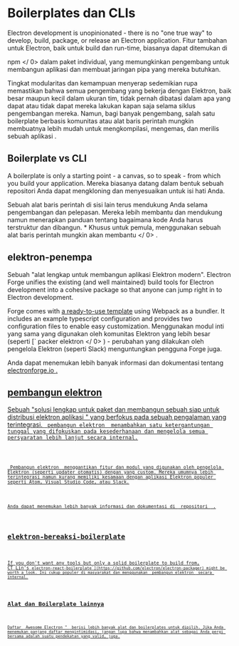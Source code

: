 # Boilerplates dan CLIs

Electron development is unopinionated - there is no "one true way" to develop, build, package, or release an Electron application. Fitur tambahan untuk Electron, baik untuk build dan run-time, biasanya dapat ditemukan di

 npm </ 0> dalam paket individual, yang memungkinkan pengembang untuk membangun aplikasi dan membuat jaringan pipa yang mereka butuhkan.</p> 

Tingkat modularitas dan kemampuan menyerap sedemikian rupa memastikan bahwa semua pengembang yang bekerja dengan Elektron, baik besar maupun kecil dalam ukuran tim, tidak pernah dibatasi dalam apa yang dapat atau tidak dapat mereka lakukan kapan saja selama siklus pengembangan mereka. Namun, bagi banyak pengembang, salah satu boilerplate berbasis komunitas atau alat baris perintah mungkin membuatnya lebih mudah untuk mengkompilasi, mengemas, dan merilis sebuah aplikasi .



## Boilerplate vs CLI

A boilerplate is only a starting point - a canvas, so to speak - from which you build your application. Mereka biasanya datang dalam bentuk sebuah repositori Anda dapat mengkloning dan menyesuaikan untuk isi hati Anda.

Sebuah alat baris perintah di sisi lain terus mendukung Anda selama pengembangan dan pelepasan. Mereka lebih membantu dan mendukung namun menerapkan panduan tentang bagaimana kode Anda harus terstruktur dan dibangun. * Khusus untuk pemula, menggunakan sebuah alat baris perintah mungkin akan membantu </ 0> .</p> 



## elektron-penempa

Sebuah "alat lengkap untuk membangun aplikasi Elektron modern". Electron Forge unifies the existing (and well maintained) build tools for Electron development into a cohesive package so that anyone can jump right in to Electron development.

Forge comes with [a ready-to-use template](https://electronforge.io/templates) using Webpack as a bundler. It includes an example typescript configuration and provides two configuration files to enable easy customization. Menggunakan modul inti yang sama yang digunakan oleh komunitas Elektron yang lebih besar (seperti [` packer elektron </ 0> ) - 
perubahan yang dilakukan oleh pengelola Elektron (seperti Slack) menguntungkan pengguna Forge juga.</p>

<p spaces-before="0">Anda dapat menemukan lebih banyak informasi dan dokumentasi tentang <a href="https://electronforge.io/"> electronforge.io </ 0> .</p>

<h2 spaces-before="0">pembangun elektron</h2>

<p spaces-before="0">Sebuah "solusi lengkap untuk paket dan membangun sebuah siap untuk distribusi elektron aplikasi " yang berfokus pada sebuah pengalaman yang terintegrasi. <a href="https://github.com/electron-userland/electron-builder"><code> pembangun elektron </ 0> menambahkan satu ketergantungan tunggal yang difokuskan pada kesederhanaan dan mengelola semua persyaratan lebih lanjut secara internal.</p>

<p spaces-before="0"><code> Pembangun elektron </ 0> menggantikan fitur dan modul yang digunakan oleh pengelola Elektron (seperti updater otomatis) dengan yang custom. Mereka umumnya lebih terintegrasi namun kurang memiliki kesamaan dengan aplikasi Elektron populer seperti Atom, Visual Studio Code, atau Slack.</p>

<p spaces-before="0">Anda dapat menemukan lebih banyak informasi dan dokumentasi di <a href="https://github.com/electron-userland/electron-builder"> repositori </ 0> .</p>

<h2 spaces-before="0">elektron-bereaksi-boilerplate</h2>

<p spaces-before="0">If you don't want any tools but only a solid boilerplate to build from,
CT Lin's <a href="https://github.com/chentsulin/electron-react-boilerplate"><code>electron-react-boilerplate`](https://github.com/electron/electron-packager) might be worth a look. Ini cukup populer di masyarakat dan menggunakan  pembangun elektron </ 0> secara 
internal.</p>

<h2 spaces-before="0">Alat dan Boilerplate lainnya</h2>

<p spaces-before="0">Daftar </ strong> Awesome Electron " </ 0> berisi lebih banyak alat dan boilerplates untuk dipilih. Jika Anda menemukan panjang daftar mengintimidasi, jangan lupa bahwa menambahkan alat sebagai Anda pergi bersama adalah suatu pendekatan yang valid, juga.</p>
